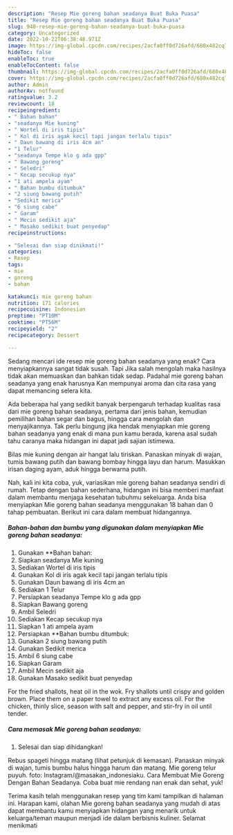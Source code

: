 ```yaml
---
description: "Resep Mie goreng bahan seadanya Buat Buka Puasa"
title: "Resep Mie goreng bahan seadanya Buat Buka Puasa"
slug: 948-resep-mie-goreng-bahan-seadanya-buat-buka-puasa
category: Uncategorized
date: 2022-10-22T06:38:48.971Z
image: https://img-global.cpcdn.com/recipes/2acfa0ff0d726afd/680x482cq70/mie-goreng-bahan-seadanya-foto-resep-utama.jpg
hideToc: false
enableToc: true
enableTocContent: false
thumbnail: https://img-global.cpcdn.com/recipes/2acfa0ff0d726afd/680x482cq70/mie-goreng-bahan-seadanya-foto-resep-utama.jpg
cover: https://img-global.cpcdn.com/recipes/2acfa0ff0d726afd/680x482cq70/mie-goreng-bahan-seadanya-foto-resep-utama.jpg
author: Admin
authorAv: notfound
ratingvalue: 3.2
reviewcount: 18
recipeingredient:
- " Bahan bahan"
- "seadanya Mie kuning"
- " Wortel di iris tipis"
- " Kol di iris agak kecil tapi jangan terlalu tipis"
- " Daun bawang di iris 4cm an"
- "1 Telur"
- "seadanya Tempe klo g ada gpp"
- " Bawang goreng"
- " Seledri"
- " Kecap secukup nya"
- "1 ati ampela ayam"
- " Bahan bumbu ditumbuk"
- "2 siung bawang putih"
- "Sedikit merica"
- "6 siung cabe"
- " Garam"
- " Mecin sedikit aja"
- " Masako sedikit buat penyedap"
recipeinstructions:

- "Selesai dan siap dinikmati!"
categories:
- Resep
tags:
- mie
- goreng
- bahan

katakunci: mie goreng bahan 
nutrition: 171 calories
recipecuisine: Indonesian
preptime: "PT10M"
cooktime: "PT56M"
recipeyield: "2"
recipecategory: Dessert

---
```



Sedang mencari ide resep mie goreng bahan seadanya yang enak? Cara menyiapkannya sangat tidak susah. Tapi Jika salah mengolah maka hasilnya tidak akan memuaskan dan bahkan tidak sedap. Padahal mie goreng bahan seadanya yang enak harusnya Kan mempunyai aroma dan cita rasa yang dapat memancing selera kita.


Ada beberapa hal yang sedikit banyak berpengaruh terhadap kualitas rasa dari mie goreng bahan seadanya, pertama dari jenis bahan, kemudian pemilihan bahan segar dan bagus, hingga cara mengolah dan menyajikannya. Tak perlu bingung jika hendak menyiapkan mie goreng bahan seadanya yang enak di mana pun kamu berada, karena asal sudah tahu caranya maka hidangan ini dapat jadi sajian istimewa.

Bilas mie kuning dengan air hangat lalu tiriskan. Panaskan minyak di wajan, tumis bawang putih dan bawang bombay hingga layu dan harum. Masukkan irisan daging ayam, aduk hingga berwarna putih.


Nah, kali ini kita coba, yuk, variasikan mie goreng bahan seadanya sendiri di rumah. Tetap dengan bahan sederhana, hidangan ini bisa memberi manfaat dalam membantu menjaga kesehatan tubuhmu sekeluarga. Anda bisa menyiapkan Mie goreng bahan seadanya menggunakan 18 bahan dan 0 tahap pembuatan. Berikut ini cara dalam membuat hidangannya.

<!--inarticleads1-->

##### Bahan-bahan dan bumbu yang digunakan dalam menyiapkan Mie goreng bahan seadanya:

1. Gunakan  **Bahan bahan:
1. Siapkan seadanya Mie kuning
1. Sediakan  Wortel di iris tipis
1. Gunakan  Kol di iris agak kecil tapi jangan terlalu tipis
1. Gunakan  Daun bawang di iris 4cm an
1. Sediakan 1 Telur
1. Persiapkan seadanya Tempe klo g ada gpp
1. Siapkan  Bawang goreng
1. Ambil  Seledri
1. Sediakan  Kecap secukup nya
1. Siapkan 1 ati ampela ayam
1. Persiapkan  **Bahan bumbu ditumbuk:
1. Gunakan 2 siung bawang putih
1. Gunakan Sedikit merica
1. Ambil 6 siung cabe
1. Siapkan  Garam
1. Ambil  Mecin sedikit aja
1. Gunakan  Masako sedikit buat penyedap


For the fried shallots, heat oil in the wok. Fry shallots until crispy and golden brown. Place them on a paper towel to extract any excess oil. For the chicken, thinly slice, season with salt and pepper, and stir-fry in oil until tender. 

<!--inarticleads2-->

##### Cara memasak Mie goreng bahan seadanya:


1. Selesai dan siap dihidangkan!

Rebus spageti hingga matang (lihat petunjuk di kemasan). Panaskan minyak di wajan, tumis bumbu halus hingga harum dan matang. Mie goreng telur puyuh. foto: Instagram/@masakan_indonesiaku. Cara Membuat Mie Goreng Dengan Bahan Seadanya. Coba buat mie rendang nan enak dan sehat, yuk! 

Terima kasih telah menggunakan resep yang tim kami tampilkan di halaman ini. Harapan kami, olahan Mie goreng bahan seadanya yang mudah di atas dapat membantu kamu menyiapkan hidangan yang menarik untuk keluarga/teman maupun menjadi ide dalam berbisnis kuliner. Selamat menikmati
